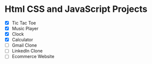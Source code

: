 # Html CSS and JavaScript Projects

- [x] Tic Tac Toe
- [x] Music Player
- [x] Clock
- [x] Calculator
- [ ] Gmail Clone
- [ ] LinkedIn Clone
- [ ] Ecommerce Website
